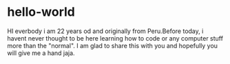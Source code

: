 # hello-world
HI everbody
i am 22 years od and originally from Peru.Before today, i havent never thought to be here learning how to code or any computer stuff more than the "normal".
I am glad to share this with you and hopefully you will give me a hand jaja.
